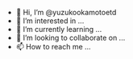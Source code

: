 - 👋 Hi, I’m @yuzukookamotoetd
- 👀 I’m interested in ...
- 🌱 I’m currently learning ...
- 💞️ I’m looking to collaborate on ...
- 📫 How to reach me ...

<!---
yuzukookamotoetd/yuzukookamotoetd is a ✨ special ✨ repository because its `README.md` (this file) appears on your GitHub profile.
You can click the Preview link to take a look at your changes.
--->
